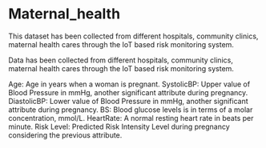 # Maternal_health
This dataset has been collected from different hospitals, community clinics, maternal health cares through the IoT based risk monitoring system.

Data has been collected from different hospitals, community clinics, maternal health cares through the IoT based risk monitoring system.

Age: Age in years when a woman is pregnant.
SystolicBP: Upper value of Blood Pressure in mmHg, another significant attribute during pregnancy.
DiastolicBP: Lower value of Blood Pressure in mmHg, another significant attribute during pregnancy.
BS: Blood glucose levels is in terms of a molar concentration, mmol/L.
HeartRate: A normal resting heart rate in beats per minute.
Risk Level: Predicted Risk Intensity Level during pregnancy considering the previous attribute.

